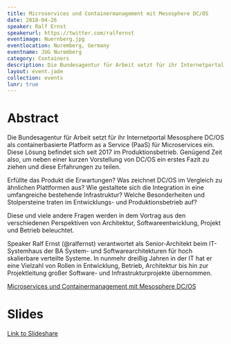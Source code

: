 ```yaml
---
title: Microservices und Containermanagement mit Mesosphere DC/OS
date: 2018-04-26
speaker: Ralf Ernst
speakerurl: https://twitter.com/ralfernst
eventimage: Nuernberg.jpg
eventlocation: Nuremberg, Germany
eventname: JUG Nuremberg
category: Containers
description: Die Bundesagentur für Arbeit setzt für ihr Internetportal Mesosphere DC/OS als containerbasierte Platform as a Service (PaaS) für Microservices ein. Diese Lösung befindet sich seit 2017 im Produktionsbetrieb.
layout: event.jade
collection: events
lunr: true
---
```


# Abstract

Die Bundesagentur für Arbeit setzt für ihr Internetportal Mesosphere DC/OS als containerbasierte Platform as a Service (PaaS) für Microservices ein. Diese Lösung befindet sich seit 2017 im Produktionsbetrieb. Genügend Zeit also, um neben einer kurzen Vorstellung von DC/OS ein erstes Fazit zu ziehen und diese Erfahrungen zu teilen.

Erfüllte das Produkt die Erwartungen? Was zeichnet DC/OS im Vergleich zu ähnlichen Plattformen aus? Wie gestaltete sich die Integration in eine umfangreiche bestehende Infrastruktur? Welche Besonderheiten und Stolpersteine traten im Entwicklungs- und Produktionsbetrieb auf?

Diese und viele andere Fragen werden in dem Vortrag aus den verschiedenen Perspektiven von Architektur, Softwareentwicklung, Projekt und Betrieb beleuchtet.

Speaker
Ralf Ernst (@ralfernst) verantwortet als Senior-Architekt beim IT-Systemhaus der BA System- und Softwarearchitekturen für hoch skalierbare verteilte Systeme.
In nunmehr dreißig Jahren in der IT hat er eine Vielzahl von Rollen in Entwicklung, Betrieb, Architektur bis hin zur Projektleitung großer Software- und Infrastrukturprojekte übernommen.

[Microservices und Containermanagement mit Mesosphere DC/OS](https://www.meetup.com/JUG-Nurnberg/events/244818536/)

# Slides

[Link to Slideshare](https://www.slideshare.net/ErnstR001/jug-nbg-containerplattform-dcos)
